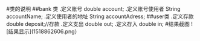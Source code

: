 #类的说明
##bank 类
.定义账号 double account;
.定义账号使用者  String accountName;
.定义使用者的地址    String accountAdress;
##user类
.定义存款 double deposit;//存款
.定义支出    double out;
.定义存入    double in;
#结果截图 
![结果显示](1518862606.png）
